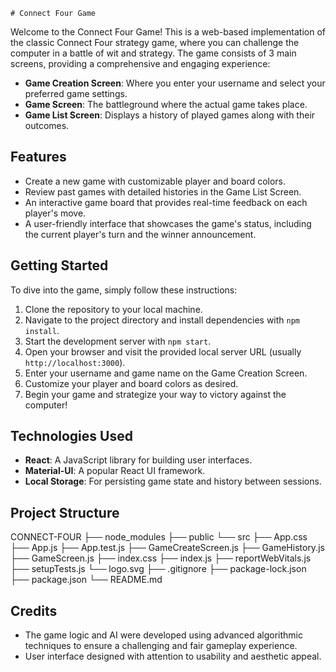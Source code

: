    # Connect Four Game

Welcome to the Connect Four Game! This is a web-based implementation of the classic Connect Four strategy game, where you can challenge the computer in a battle of wit and strategy. The game consists of 3 main screens, providing a comprehensive and engaging experience:

- **Game Creation Screen**: Where you enter your username and select your preferred game settings.
- **Game Screen**: The battleground where the actual game takes place.
- **Game List Screen**: Displays a history of played games along with their outcomes.


## Features

- Create a new game with customizable player and board colors.
- Review past games with detailed histories in the Game List Screen.
- An interactive game board that provides real-time feedback on each player's move.
- A user-friendly interface that showcases the game's status, including the current player's turn and the winner announcement.


## Getting Started

To dive into the game, simply follow these instructions:

1. Clone the repository to your local machine.
2. Navigate to the project directory and install dependencies with `npm install`.
3. Start the development server with `npm start`.
4. Open your browser and visit the provided local server URL (usually `http://localhost:3000`).
5. Enter your username and game name on the Game Creation Screen.
6. Customize your player and board colors as desired.
7. Begin your game and strategize your way to victory against the computer!

## Technologies Used

- **React**: A JavaScript library for building user interfaces.
- **Material-UI**: A popular React UI framework.
- **Local Storage**: For persisting game state and history between sessions.

## Project Structure
CONNECT-FOUR
├── node_modules
├── public
└── src
├── App.css
├── App.js
├── App.test.js
├── GameCreateScreen.js
├── GameHistory.js
├── GameScreen.js
├── index.css
├── index.js
├── reportWebVitals.js
├── setupTests.js
└── logo.svg
├── .gitignore
├── package-lock.json
├── package.json
└── README.md


## Credits

- The game logic and AI were developed using advanced algorithmic techniques to ensure a challenging and fair gameplay experience.
- User interface designed with attention to usability and aesthetic appeal.


